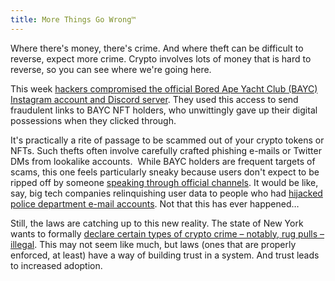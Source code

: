 ```yaml
---
title: More Things Go Wrong™
---
```

Where there's money, there's crime. And where theft can be difficult to reverse, expect more crime. Crypto involves lots of money that is hard to reverse, so you can see where we're going here. 

This week [hackers compromised the official Bored Ape Yacht Club (BAYC) Instagram account and Discord server](https://watcher.guru/news/bayc-instagram-and-discord-hacked-over-13-million-in-nfts-stolen). They used this access to send fraudulent links to BAYC NFT holders, who unwittingly gave up their digital possessions when they clicked through. 

It's practically a rite of passage to be scammed out of your crypto tokens or NFTs. Such thefts often involve carefully crafted phishing e-mails or Twitter DMs from lookalike accounts.  While BAYC holders are frequent targets of scams, this one feels particularly sneaky because users don't expect to be ripped off by someone [speaking through official channels](https://twitter.com/BoredApeYC/status/1518637579633053701). It would be like, say, big tech companies relinquishing user data to people who had [hijacked police department e-mail accounts](https://www.theverge.com/2022/3/30/23003600/apple-meta-shared-data-hackers-pretending-law-enforcement-officials). Not that this has ever happened…  

Still, the laws are catching up to this new reality. The state of New York wants to formally [declare certain types of crypto crime – notably, rug pulls – illegal](https://www.theblockcrypto.com/linked/143193/state-lawmakers-want-to-make-fraudulent-rug-pulls-a-crime-in-new-york). This may not seem like much, but laws (ones that are properly enforced, at least) have a way of building trust in a system. And trust leads to increased adoption.